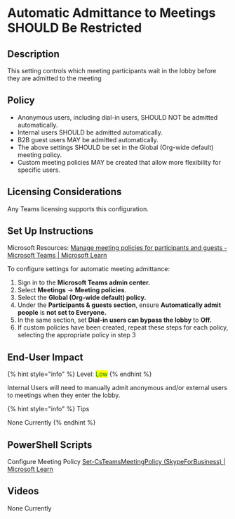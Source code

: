 # Automatic Admittance to Meetings SHOULD Be Restricted

## Description

This setting controls which meeting participants wait in the lobby before they are admitted to the meeting

## Policy

* Anonymous users, including dial-in users, SHOULD NOT be admitted automatically.
* Internal users SHOULD be admitted automatically.
* B2B guest users MAY be admitted automatically.
* The above settings SHOULD be set in the Global (Org-wide default) meeting policy.
* Custom meeting policies MAY be created that allow more flexibility for specific users.

## Licensing Considerations

Any Teams licensing supports this configuration.

## Set Up Instructions

Microsoft Resources: [Manage meeting policies for participants and guests - Microsoft Teams | Microsoft Learn](https://learn.microsoft.com/en-us/microsoftteams/meeting-policies-participants-and-guests)

To configure settings for automatic meeting admittance:

1. Sign in to the **Microsoft Teams admin center.**
2. Select **Meetings** -> **Meeting policies**.
3. Select the **Global (Org-wide default) policy.**
4. Under the **Participants & guests section**, ensure **Automatically admit people** is **not set to Everyone.**
5. In the same section, set **Dial-in users can bypass the lobby** to **Off.**
6. If custom policies have been created, repeat these steps for each policy, selecting the appropriate policy in step 3

## End-User Impact

{% hint style="info" %}
Level: <mark style="color:green;">Low</mark>
{% endhint %}

Internal Users will need to manually admit anonymous and/or external users to meetings when they enter the lobby.

{% hint style="info" %}
Tips

None Currently
{% endhint %}

## PowerShell Scripts

Configure Meeting Policy [Set-CsTeamsMeetingPolicy (SkypeForBusiness) | Microsoft Learn](https://learn.microsoft.com/en-us/powershell/module/skype/set-csteamsmeetingpolicy?view=skype-ps)

## Videos

None Currently
